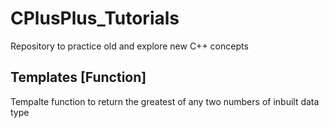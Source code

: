 # CPlusPlus_Tutorials
Repository to practice old and explore new C++ concepts

## Templates [Function]
Tempalte function to return the greatest of any two numbers of inbuilt data type